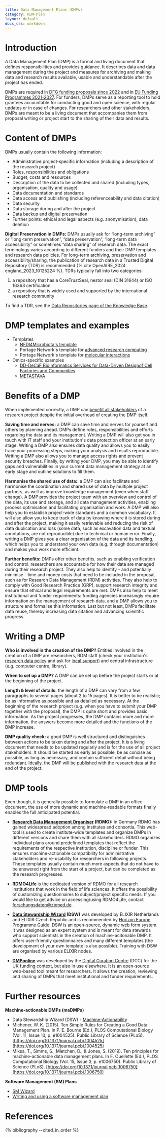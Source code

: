 ```yaml
---
title: Data Management Plans (DMPs)
category: RDM-Plan
layout: default
docs_css: markdown
---
```


# Introduction
A Data Management Plan (DMP) is a formal and living document that defines responsibilities and provides guidance. It describes data and data management during the project and measures for archiving and making data and research results available, usable and understandable after the project has ended. 

DMPs are required in [DFG funding proposals since 2022](https://www.dfg.de/en/research_funding/announcements_proposals/2022/info_wissenschaft_22_25/index.html) and in [EU Funding Programmes 2021-2027](https://ec.europa.eu/info/funding-tenders/opportunities/docs/2021-2027/common/guidance/aga_en.pdf). For funders, DMPs serve as a reporting tool to hold grantees accountable for conducting good and open science, with regular updates or in case of changes. For researchers and other stakeholders, DMPs are meant to be a living document that accompanies them from proposal writing or project start to the sharing of their data and results.

# Content of DMPs
DMPs usually contain the following information:
* Administrative project-specific information (including a description of the research project)
* Roles, responsibilities and obligations
* Budget, costs and resources
* Description of the data to be collected and shared (including types, organisation, quality and usage)
* Data documentation and standards
* Data access and publishing (including referenceability and data citation)
* Data security
* Data storage during and after the project
* Data backup and digital preservation
* Further points: ethical and legal aspects (e.g. anonymisation), data deletion

**Digital Preservation in DMPs:** DMPs usually ask for “long-term archiving” or “long-term preservation”, “data preservation”, “long-term data accessibility” or sometimes “data sharing”  of research data. The exact terminology varies according to different funders and their DMP templates and research data policies. For long-term archiving, preservation and accessibility/sharing, the publication of research data in a Trusted Digital Repository (TDR) is recommended {% cite OpenAIRE_2024 england_2023_10125224 %}. TDRs typically fall into two categories:
1. a repository that has a CoreTrustSeal, nestor seal (DIN 31644) or ISO 16363 certification
2. a repository that is widely used and supported by the international research community

To find a TDR, see the [Data Repositories page of the Knowledge Base](https://nfdi4microbiota.github.io/nfdi4microbiota-knowledge-base/RDM-Share/22-data-repositories.html).

# DMP templates and examples
* Templates
    * [NFDI4Microbiota's template](https://doi.org/10.5281/zenodo.13628589)
    * Portage Network's template for [advanced research computing](https://doi.org/10.5281/zenodo.4573539)
    * Portage Network's template for [molecular interactions](https://doi.org/10.5281/zenodo.4683647)
* Omics-specific examples
    * [DD-DeCaF Bioinformatics Services for Data-Driven Designof Cell Factories and Communities](https://phaidra.univie.ac.at/o:1139495)
    * [METASTAVA](https://doi.org/10.5281/zenodo.5841166)

# Benefits of a DMP
When implemented correctly, a DMP can [benefit all stakeholders](https://doi.org/10.1371/journal.pcbi.1006750) of a research project despite the initial overhead of creating the DMP itself.

**Saving time and nerves:** a DMP can save time and nerves for yourself and others by planning ahead. DMPs define roles, responsibilities and efforts regarding the data and its management. Writing a DMP will also get you in touch with IT staff and your institution's data protection officer at an early stage. Writing a DMP also ensures data quality and allows you to easily trace your processing steps, making your analysis and results reproducible. Writing a DMP also allows you to manage access rights and prevent security breaches. Finally, by writing your DMP, you may be able to identify gaps and vulnerabilities in your current data management strategy at an early stage and outline solutions to fill them.

**Harmonise the shared use of data:**: a DMP can also facilitate and harmonise the coordination and shared use of data by multiple project partners, as well as improve knowledge management (even when staff change). A DMP provides the project team with an overview and control of the data, its use and storage, and all data management activities, enabling process optimisation and facilitating organisation and work. A DMP will also help you to establish project-wide standards and a common vocabulary. It will also allow you to keep track of data by knowing where it is stored during and after the project, making it easily retrievable and reducing the risk of data duplication and loss (some data, such as excavation data and textual annotations, are not reproducible) due to technical or human error. Finally, writing a DMP gives you a clear organisation of the data and its handling, which helps you to understand your own data (e.g. through documentation) and makes your work more efficient.

**Further benefits:** DMPs offer other benefits, such as enabling verification and control: researchers are accountable for how their data are managed during their research project. They also help to identify - and potentially minimise - time and money costs that need to be included in the proposal, such as for Research Data Management (RDM) activities. They also help to comply with Good Research Practice (GRP), support research integrity and ensure that ethical and legal requirements are met. DMPs also help to meet institutional and funder requirements: funding agencies increasingly require information on the management of research data, and a DMP allows you to structure and formalise this information. Last but not least, DMPs facilitate data reuse, thereby increasing data citation and advancing scientific progress.

# Writing a DMP

**Who is involved in the creation of the DMP?** Entities involved in the creation of a DMP are researchers, RDM staff (check your institution's [research data policy](https://www.forschungsdaten.org/index.php/Forschungsdaten-Policies) and ask for [local support](https://www.forschungsdaten.org/index.php/FDM-Kontakte)) and central infrastructure (e.g. computer centre, library).

**When to set up a DMP?** A DMP can be set up before the project starts or at the beginning of the project.

**Length & level of details:** the length of a DMP can vary from a few paragraphs to several pages (about 2 to 15 pages). It is better to be realistic; be as informative as possible and as detailed as necessary. At the beginning of the research project (e.g. when you have to submit your DMP together with the proposal), the DMP is quite short and provides basic information. As the project progresses, the DMP contains more and more information, the answers become more detailed and the functions of the DMP increase.

**DMP quality check:** a good DMP is well structured and distinguishes between actions to be taken during and after the project. It is a living document that needs to be updated regularly and is for the use of all project stakeholders. It should be started as early as possible, be as concise as possible, as long as necessary, and contain sufficient detail without being redundant. Ideally, the DMP will be published with the research data at the end of the project.

# DMP tools
Even though, it is generally possible to formulate a DMP in an office document, the use of more dynamic and machine-readable formats finally enables the full anticipated potential.

* **[Research Data Management Organiser](https://rdmorganiser.github.io/) (RDMO):** in Germany RDMO has gained widespread adoption among institutes and consortia. This web-tool is used to create institute-wide templates and organize DMPs in different versions and share them with all stakeholders. RDMO organizes individual plans around predefined templates that reflect the requirements of the respective institution, discipline or funder. This ensures machine-actionable compatibility for administrative stakeholders and re-usability for researchers in following projects. These templates usually contain much more aspects that do not have to be answered right from the start of a project, but can be completed as the research progresses.

* **[RDMO4Life](https://rdmo.publisso.de/)** is the dedicated version of RDMO for all research institutions that work in the field of life sciences. It offers the possibility of customizing questionnaires to subject/project specific needs. If you would like to get advice on accessing/using RDMO4Life, contact forschungsdaten@zbmed.de.

* **[Data Stewardship Wizard](https://ds-wizard.org/) (DSW)** was developed by ELIXIR Netherlands and ELIXIR Czech Republic and is recommended by [Horizon Europe Programme Guide](https://ec.europa.eu/info/funding-tenders/opportunities/docs/2021-2027/horizon/guidance/programme-guide_horizon_en.pdf). DSW is an open-source, dynamic web form system. It was designed as an expert system and is meant for data stewards who support scientists in the creation of machine-acitonable DMP. It offers user-friendly questionnaires and many different templates (the development of your own template is also possible). Training with DSW are organised by various ELIXIR nodes. 

* **[DMPonline](https://dmponline.dcc.ac.uk/)** was developed by the [Digital Curation Centre](https://www.dcc.ac.uk/) (DCC) for the UK funding context, but also in use elsewhere. It is an open-source web-based tool meant for researchers. It allows the creation, reviewing and sharing of DMPs that meet institutional and funder requirements.

# Further resources

**Machine-actionable DMPs (maDMPs)**
* Data Stewardship Wizard (DSW) - [Machine-Actionability](https://ds-wizard.org/machine-actionability)
* Michener, W. K. (2015). Ten Simple Rules for Creating a Good Data Management Plan. In P. E. Bourne (Ed.), PLOS Computational Biology (Vol. 11, Issue 10, p. e1004525). Public Library of Science (PLoS). [https://doi.org/10.1371/journal.pcbi.1004525](https://doi.org/10.1371/journal.pcbi.1004525)
* Miksa, T., Simms, S., Mietchen, D., & Jones, S. (2019). Ten principles for machine-actionable data management plans. In F. Ouellette (Ed.), PLOS Computational Biology (Vol. 15, Issue 3, p. e1006750). Public Library of Science (PLoS). [https://doi.org/10.1371/journal.pcbi.1006750](https://doi.org/10.1371/journal.pcbi.1006750)

**Software Management (SM) Plans**
* [SM Wizard](https://smw.ds-wizard.org/)
* [Writing and using a software management plan](https://www.software.ac.uk/guide/writing-and-using-software-management-plan)

# References
{% bibliography --cited_in_order %}
